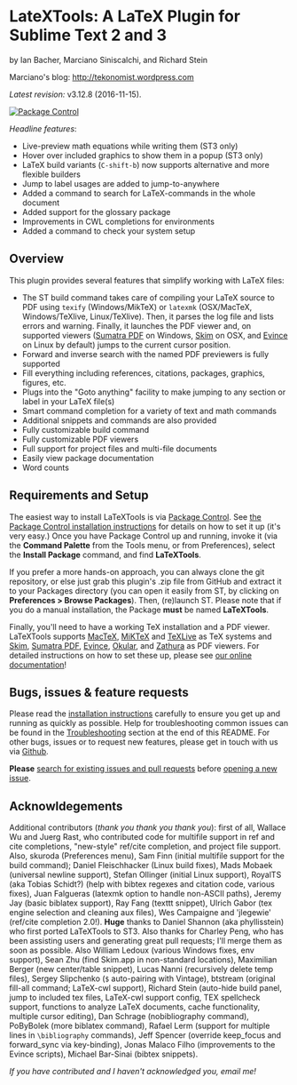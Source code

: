 # LateXTools: A LaTeX Plugin for Sublime Text 2 and 3

by Ian Bacher, Marciano Siniscalchi, and Richard Stein

Marciano's blog:
<http://tekonomist.wordpress.com>

*Latest revision:* v3.12.8 (2016-11-15).

[![Package Control](https://img.shields.io/packagecontrol/dm/LaTeXTools.svg?maxAge=2592000)]()

*Headline features*:

- Live-preview math equations while writing them (ST3 only)
- Hover over included graphics to show them in a popup (ST3 only)
- LaTeX build variants (`C-shift-b`) now supports alternative and more flexible builders
- Jump to label usages are added to jump-to-anywhere
- Added a command to search for LaTeX-commands in the whole document 
- Added support for the glossary package
- Improvements in CWL completions for environments
- Added a command to check your system setup

## Overview

This plugin provides several features that simplify working with LaTeX files:

* The ST build command takes care of compiling your LaTeX source to PDF using `texify` (Windows/MikTeX) or `latexmk` (OSX/MacTeX, Windows/TeXlive, Linux/TeXlive). Then, it parses the log file and lists errors and warning. Finally, it launches the PDF viewer and, on supported viewers ([Sumatra PDF](http://sumatrapdfreader.org/free-pdf-reader.html) on Windows, [Skim](http://skim-app.sourceforge.net/) on OSX, and [Evince](https://wiki.gnome.org/Apps/Evince) on Linux by default) jumps to the current cursor position.
* Forward and inverse search with the named PDF previewers is fully supported
* Fill everything including references, citations, packages, graphics, figures, etc.
* Plugs into the "Goto anything" facility to make jumping to any section or label in your LaTeX file(s)
* Smart command completion for a variety of text and math commands
* Additional snippets and commands are also provided
* Fully customizable build command
* Fully customizable PDF viewers
* Full support for project files and multi-file documents
* Easily view package documentation
* Word counts

## Requirements and Setup

The easiest way to install LaTeXTools is via [Package Control](https://packagecontrol.io/). See [the Package Control installation instructions](https://packagecontrol.io/installation) for details on how to set it up (it's very easy.) Once you have Package Control up and running, invoke it (via the **Command Palette** from the Tools menu, or from Preferences), select the **Install Package** command, and find **LaTeXTools**.

If you prefer a more hands-on approach, you can always clone the git repository, or else just grab this plugin's .zip file from GitHub and extract it to your Packages directory (you can open it easily from ST, by clicking on **Preferences > Browse Packages**). Then, (re)launch ST. Please note that if you do a manual installation, the Package **must** be named **LaTeXTools**.

Finally, you'll need to have a working TeX installation and a PDF viewer. LaTeXTools supports [MacTeX](https://www.tug.org/mactex/), [MiKTeX](http://www.miktex.org/) and [TeXLive](https://www.tug.org/texlive/) as TeX systems and [Skim](http://skim-app.sourceforge.net/), [Sumatra PDF](http://sumatrapdfreader.org/free-pdf-reader.html), [Evince](https://wiki.gnome.org/Apps/Evince), [Okular](https://okular.kde.org/), and [Zathura](https://pwmt.org/projects/zathura/) as PDF viewers. For detailed instructions on how to set these up, please see [our online documentation](#)!

## Bugs, issues & feature requests

Please read the [installation instructions](#) carefully to ensure you get up and running as quickly as possible. Help for troubleshooting common issues can be found in the [Troubleshooting](#troubleshooting) section at the end of this README. For other bugs, issues or to request new features, please get in touch with us via [Github](https://github.com/SublimeText/LaTeXTools).

**Please** [search for existing issues and pull requests](https://github.com/SublimeText/LaTeXTools/issues/?q=is%3Aopen) before [opening a new issue](https://github.com/SublimeText/LaTeXTools/issues/new).

## Acknowldegements

Additional contributors (*thank you thank you thank you*): first of all, Wallace Wu and Juerg Rast, who contributed code for multifile support in ref and cite completions, "new-style" ref/cite completion, and project file support. Also, skuroda (Preferences menu), Sam Finn (initial multifile support for the build command); Daniel Fleischhacker (Linux build fixes), Mads Mobaek (universal newline support), Stefan Ollinger (initial Linux support), RoyalTS (aka Tobias Schidt?) (help with bibtex regexes and citation code, various fixes), Juan Falgueras (latexmk option to handle non-ASCII paths), Jeremy Jay (basic biblatex support), Ray Fang (texttt snippet), Ulrich Gabor (tex engine selection and cleaning aux files), Wes Campaigne and 'jlegewie' (ref/cite completion 2.0!). **Huge** thanks to Daniel Shannon (aka phyllisstein) who first ported LaTeXTools to ST3. Also thanks for Charley Peng, who has been assisting users and generating great pull requests; I'll merge them as soon as possible. Also William Ledoux (various Windows fixes, env support), Sean Zhu (find Skim.app in non-standard locations), Maximilian Berger (new center/table snippet), Lucas Nanni (recursively delete temp files), Sergey Slipchenko (`$` auto-pairing with Vintage), btstream (original fill-all command; LaTeX-cwl support), Richard Stein (auto-hide build panel, jump to included tex files, LaTeX-cwl support config, TEX spellcheck support, functions to analyze LaTeX documents, cache functionality, multiple cursor editing), Dan Schrage (nobibliography command), PoByBolek (more biblatex command), Rafael Lerm (support for multiple lines in `\bibliography` commands), Jeff Spencer (override keep_focus and forward_sync via key-binding), Jonas Malaco Filho (improvements to the Evince scripts), Michael Bar-Sinai (bibtex snippets).

*If you have contributed and I haven't acknowledged you, email me!*
